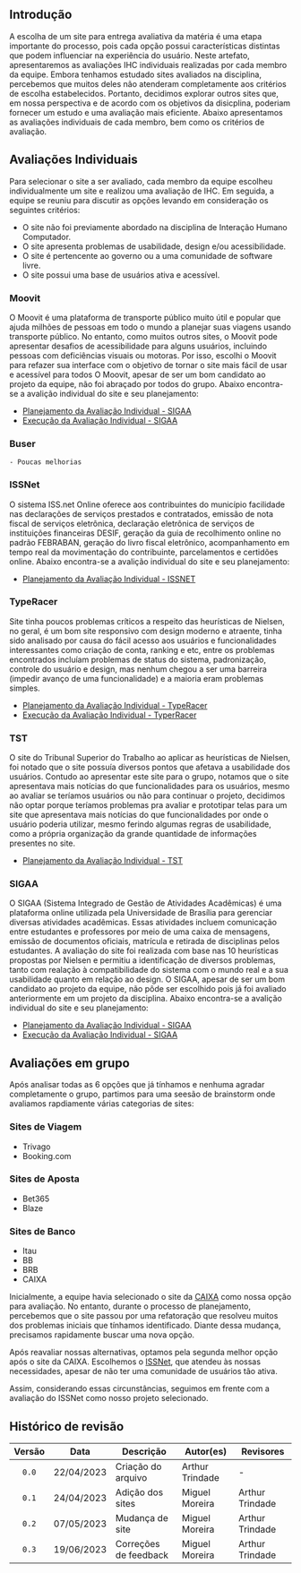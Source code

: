 ## Introdução
A escolha de um site para entrega avaliativa da matéria é uma etapa importante do processo, pois cada opção possui características distintas que podem influenciar na experiência do usuário. Neste artefato, apresentaremos as avaliações IHC individuais realizadas por cada membro da equipe. Embora tenhamos estudado sites avaliados na disciplina, percebemos que muitos deles não atenderam completamente aos critérios de escolha estabelecidos. Portanto, decidimos explorar outros sites que, em nossa perspectiva e de acordo com os objetivos da disicplina, poderiam fornecer um estudo e uma avaliação mais eficiente. Abaixo apresentamos as avaliações individuais de cada membro, bem como os critérios de avaliação.

## Avaliações Individuais

Para selecionar o site a ser avaliado, cada membro da equipe escolheu individualmente um site e realizou uma avaliação de IHC. Em seguida, a equipe se reuniu para discutir as opções levando em consideração os seguintes critérios:

- O site não foi previamente abordado na disciplina de Interação Humano Computador.
- O site apresenta problemas de usabilidade, design e/ou acessibilidade.
- O site é pertencente ao governo ou a uma comunidade de software livre.
- O site possui uma base de usuários ativa e acessível.

### Moovit
O Moovit é uma plataforma de transporte público muito útil e popular que ajuda milhões de
pessoas em todo o mundo a planejar suas viagens usando transporte público. No entanto,
como muitos outros sites, o Moovit pode apresentar desafios de acessibilidade para alguns
usuários, incluindo pessoas com deficiências visuais ou motoras. Por isso, escolhi o Moovit
para refazer sua interface com o objetivo de tornar o site mais fácil de usar e acessível para
todos
O Moovit, apesar de ser um bom candidato ao projeto da equipe, não foi abraçado por todos do grupo.
Abaixo encontra-se a avalição individual do site e seu planejamento:

- [Planejamento da Avaliação Individual - SIGAA](./doc/Planejamento%20da%20avalia%C3%A7%C3%A3o%20Moovit.pdf)
- [Execução da Avaliação Individual - SIGAA](./doc/Execu%C3%A7%C3%A3o%20da%20avalia%C3%A7%C3%A3o%20Moovit.pdf)
### Buser
    - Poucas melhorias
### ISSNet
O sistema ISS.net Online oferece aos contribuintes do município facilidade nas declarações de serviços prestados e
contratados, emissão de nota fiscal de serviços eletrônica, declaração eletrônica de serviços de instituições
financeiras DESIF, geração da guia de recolhimento online no padrão FEBRABAN, geração do livro fiscal eletrônico,
acompanhamento em tempo real da movimentação do contribuinte, parcelamentos e certidões online. 
Abaixo encontra-se a avalição individual do site e seu planejamento:

- [Planejamento da Avaliação Individual - ISSNET](doc/ProjetoParteIndividualPlanejAvalia%C3%A7%C3%A3oISSNET.pdf)
### TypeRacer
Site tinha poucos problemas críticos a respeito das heurísticas de Nielsen, no geral, é um bom site responsivo com design moderno e atraente, tinha sido analisado por causa do fácil acesso aos usuários e funcionalidades interessantes como criação de conta, ranking e etc, entre os problemas encontrados incluíam problemas de status do sistema, padronização, controle do usuário e design, mas nenhum chegou a ser uma barreira (impedir avanço de uma funcionalidade) e a maioria eram problemas simples.

- [Planejamento da Avaliação Individual - TypeRacer](./doc/Planejamento%20da%20avalia%C3%A7%C3%A3o%20TyperRacer.pdf)
- [Execução da Avaliação Individual - TyperRacer](./doc/Execu%C3%A7%C3%A3o%20da%20avalia%C3%A7%C3%A3o%20TyperRacer.pdf)
### TST
O site do Tribunal Superior do Trabalho ao aplicar as heurísticas de Nielsen, foi notado que o site possuía diversos pontos que afetava a usabilidade dos usuários. Contudo ao apresentar este site para o grupo, notamos que o site apresentava mais notícias do que funcionalidades para os usuários, mesmo ao avaliar se teríamos usuários ou não para continuar o projeto, decidimos não optar porque teríamos problemas pra avaliar e prototipar telas para um site que apresentava mais notícias do que funcionalidades por onde o usuário poderia utilizar, mesmo ferindo algumas regras de usabilidade, como a própria organização da grande quantidade de informações presentes no site.

- [Planejamento da Avaliação Individual - TST](./doc/Planejamento%20da%20avalia%C3%A7%C3%A3o%20TST.pdf)
### SIGAA
O SIGAA (Sistema Integrado de Gestão de Atividades Acadêmicas) é uma plataforma online utilizada pela Universidade de Brasília para gerenciar diversas atividades acadêmicas. Essas atividades incluem comunicação entre estudantes e professores por meio de uma caixa de mensagens, emissão de documentos oficiais, matrícula e retirada de disciplinas pelos estudantes.
A avaliação do site foi realizada com base nas 10 heurísticas propostas por Nielsen e permitiu a identificação de diversos problemas, tanto com realação à compatibilidade do sistema com o mundo real e a sua usabilidade quanto em relação ao design.
O SIGAA, apesar de ser um bom candidato ao projeto da equipe, não pôde ser escolhido pois já foi avaliado anteriormente em um projeto da disciplina.
Abaixo encontra-se a avalição individual do site e seu planejamento:

- [Planejamento da Avaliação Individual - SIGAA](./doc/Planejamento%20da%20avalia%C3%A7%C3%A3o%20SIGAA.pdf)
- [Execução da Avaliação Individual - SIGAA](./doc/Execu%C3%A7%C3%A3o%20da%20avalia%C3%A7%C3%A3o%20SIGAA.pdf)

## Avaliações em grupo
Após analisar todas as 6 opções que já tínhamos e nenhuma agradar completamente o grupo, partimos para uma seesão de brainstorm onde avaliamos rapdiamente várias categorias de sites:

### Sites de Viagem
- Trivago
- Booking.com

### Sites de Aposta
- Bet365
- Blaze

### Sites de Banco
- Itau
- BB
- BRB
- CAIXA

Inicialmente, a equipe havia selecionado o site da [CAIXA](https://www.caixa.gov.br/Paginas/home-caixa.aspx) como nossa opção para avaliação. No entanto, durante o processo de planejamento, percebemos que o site passou por uma refatoração que resolveu muitos dos problemas iniciais que tínhamos identificado. Diante dessa mudança, precisamos rapidamente buscar uma nova opção.

Após reavaliar nossas alternativas, optamos pela segunda melhor opção após o site da CAIXA. Escolhemos o [ISSNet](https://df.issnetonline.com.br/online/Login/Login.aspx?ReturnUrl=%2fonline), que atendeu às nossas necessidades, apesar de não ter uma comunidade de usuários tão ativa.

Assim, considerando essas circunstâncias, seguimos em frente com a avaliação do ISSNet como nosso projeto selecionado.

## Histórico de revisão

| Versão     | Data       | Descrição             | Autor(es)       | Revisores        |
| :--------: | :--------: | --------------------- | --------------- | ---------------- |
| `0.0`      | 22/04/2023 | Criação do arquivo    | Arthur Trindade | - |
| `0.1`      | 24/04/2023 | Adição dos sites      | Miguel Moreira  | Arthur Trindade  |
| `0.2`      | 07/05/2023 | Mudança de site       | Miguel Moreira  | Arthur Trindade  |
| `0.3`      | 19/06/2023 | Correções de feedback | Miguel Moreira  | Arthur Trindade  |